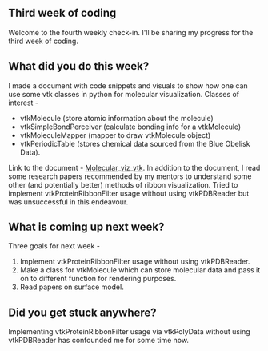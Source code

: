 <h2>Third week of coding </h2>
<p>Welcome to the fourth weekly check-in. I'll be sharing my progress for the third week of coding.</p>
<h2> What did you do this week? </h2>
<p> I made a document with code snippets and visuals to show how one can use some vtk classes in python for molecular visualization.
Classes of interest - 
</p><ul>
  <li>vtkMolecule (store atomic information about the molecule)</li>
  <li>vtkSimpleBondPerceiver (calculate bonding info for a vtkMolecule)</li>
  <li>vtkMoleculeMapper (mapper to draw vtkMolecule object)</li>
  <li>vtkPeriodicTable (stores chemical data sourced from the Blue Obelisk Data).</li>
</ul>
Link to the document - <a href="https://docs.google.com/document/d/1LC2MgT9mUQK0Yo9hsI4lWqaTXHWAkSNxyBKWGAqHqe8/edit">Molecular_viz_vtk</a>.
In addition to the document, I read some research papers recommended by my mentors to understand some other (and potentially better) methods of ribbon visualization. 
Tried to implement vtkProteinRibbonFilter usage without using vtkPDBReader but was unsuccessful in this endeavour.
<p></p>
<h2>What is coming up next week?</h2>
<p>Three goals for next week - 
</p><ol>
  <li>Implement vtkProteinRibbonFilter usage without using vtkPDBReader.  </li>
  <li>Make a class for vtkMolecule which can store molecular data and pass it on to different function for rendering purposes.</li>
  <li>Read papers on surface model.</li>
</ol>
<p></p>
<h2>Did you get stuck anywhere?</h2>
<p>Implementing vtkProteinRibbonFilter usage via vtkPolyData without using vtkPDBReader has confounded me for some time now. </p>
